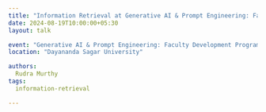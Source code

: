 ```yaml
---
title: "Information Retrieval at Generative AI & Prompt Engineering: Faculty Development Program 2024"
date: 2024-08-19T10:00:00+05:30
layout: talk

event: "Generative AI & Prompt Engineering: Faculty Development Program 2024"
location: "Dayananda Sagar University"

authors:
  Rudra Murthy
tags:
  information-retrieval

---
```

